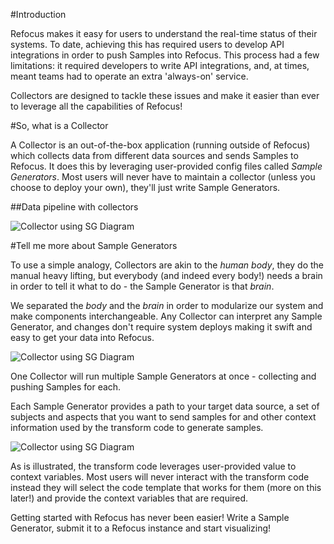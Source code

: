 #Introduction

Refocus makes it easy for users to understand the real-time status of their systems. To date, achieving this has required users to develop API integrations in order to push Samples into Refocus. This process had a few limitations: it required developers to write API integrations, and, at times, meant teams had to operate an extra 'always-on' service. 

Collectors are designed to tackle these issues and make it easier than ever to leverage all the capabilities of Refocus!

#So, what is a Collector 

A Collector is an out-of-the-box application (running outside of Refocus) which collects data from different data sources and sends Samples to Refocus. It does this by leveraging user-provided config files called *Sample Generators*.
Most users will never have to maintain a collector (unless you choose to deploy your own), they'll just write Sample Generators.

##Data pipeline with collectors

![Collector using SG Diagram](../assets/CollectorDataflow.jpeg)

#Tell me more about Sample Generators

To use a simple analogy, Collectors are akin to the *human* *body*, they do the manual heavy lifting, but everybody (and indeed every body!) needs a brain in order to tell it what to do - the Sample Generator is that *brain*. 

We separated the *body* and the *brain* in order to modularize our system and make components interchangeable. Any Collector can interpret any Sample Generator, and changes don't require system deploys making it swift and easy to get your data into Refocus.

![Collector using SG Diagram](../assets/CollectorSGDiagram.jpeg)

One Collector will run multiple Sample Generators at once - collecting and pushing Samples for each.

Each Sample Generator provides a path to your target data source, a set of subjects and aspects that you want to send samples for and other context information used by the transform code to generate samples. 

![Collector using SG Diagram](../assets/SGDiagram.jpeg)

As is illustrated, the transform code leverages user-provided value to context variables. Most users will never interact with the transform code instead they will select the code template that works for them (more on this later!) and provide the context variables that are required. 


Getting started with Refocus has never been easier! Write a Sample Generator, submit it to a Refocus instance and start visualizing!

